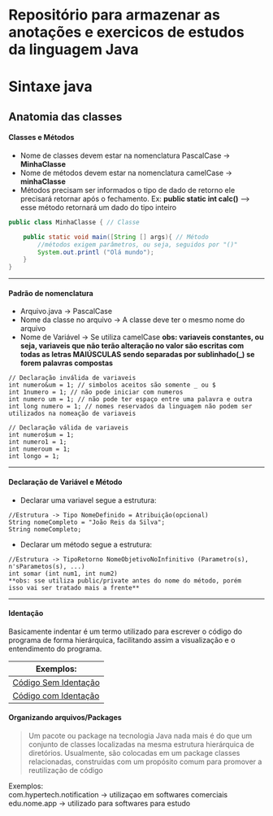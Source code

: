 # Repositório para armazenar as anotações e exercicos de estudos da linguagem Java  
# Sintaxe java 
## Anatomia das classes 

#### Classes e Métodos
- Nome de classes devem estar na nomenclatura PascalCase -> **MinhaClasse**
- Nome de métodos devem estar na nomenclatura camelCase -> **minhaClasse**
- Métodos precisam ser informados o tipo de dado de retorno ele precisará retornar após o fechamento. Ex: **public static int calc()** --> esse método retornará um dado do tipo inteiro
~~~java
public class MinhaClasse { // Classe

    public static void main([String [] args){ // Método
        //métodos exigem parâmetros, ou seja, seguidos por "()"
        System.out.printl ("Olá mundo");
    }
} 
~~~
___
#### Padrão de nomenclatura
- Arquivo.java -> PascalCase
- Nome da classe no arquivo -> A classe deve ter o mesmo nome do arquivo
- Nome de Variável -> Se utiliza camelCase
**obs: variaveis constantes, ou seja, variaveis que não terão alteração no valor são escritas com todas as letras MAIÚSCULAS sendo separadas por sublinhado(_) se forem palavras compostas**
~~~
// Declaração inválida de variaveis
int numero&um = 1; // simbolos aceitos são somente _ ou $
int 1numero = 1; // não pode iniciar com numeros
int numero um = 1; // não pode ter espaço entre uma palavra e outra
int long numero = 1; // nomes reservados da linguagem não podem ser utilizados na nomeação de variaveis

// Declaração válida de variaveis
int numero$um = 1;
int numero1 = 1;
int numeroum = 1;
int longo = 1;

~~~
___
#### Declaração de Variável e Método
- Declarar uma variavel segue a estrutura:
~~~
//Estrutura -> Tipo NomeDefinido = Atribuição(opcional)
String nomeCompleto = "João Reis da Silva";
String nomeCompleto;

~~~
- Declarar um método segue a estrutura:
~~~
//Estrutura -> TipoRetorno NomeObjetivoNoInfinitivo (Parametro(s), n'sParametos(s), ...)
int somar (int num1, int num2)
**obs: sse utiliza public/private antes do nome do método, porém 
isso vai ser tratado mais a frente**
~~~
___
#### Identação
Basicamente indentar é um termo utilizado para escrever o código do programa de forma hierárquica, facilitando assim a visualização e o entendimento do programa.

Exemplos: | 
----------| 
[Código Sem Identação](https://github.com/Vongui/Java-basico/blob/main/BoletimEstudantil/src/edu/vongui/identado/sem/BoletimEstudantil.java) | 
[Código com Identação](https://github.com/Vongui/Java-basico/blob/main/BoletimEstudantil/src/edu/vongui/identado/com/BoletimEstudantil.java) |

#### Organizando arquivos/Packages
> Um pacote ou package na tecnologia Java nada mais é do que um conjunto de classes localizadas na mesma estrutura hierárquica de diretórios. Usualmente, são colocadas em um package classes relacionadas, construídas com um propósito comum para promover a reutilização de código

Exemplos:  
com.hypertech.notification -> utilizaçao em softwares comerciais  
edu.nome.app -> utilizado para softwares para estudo
